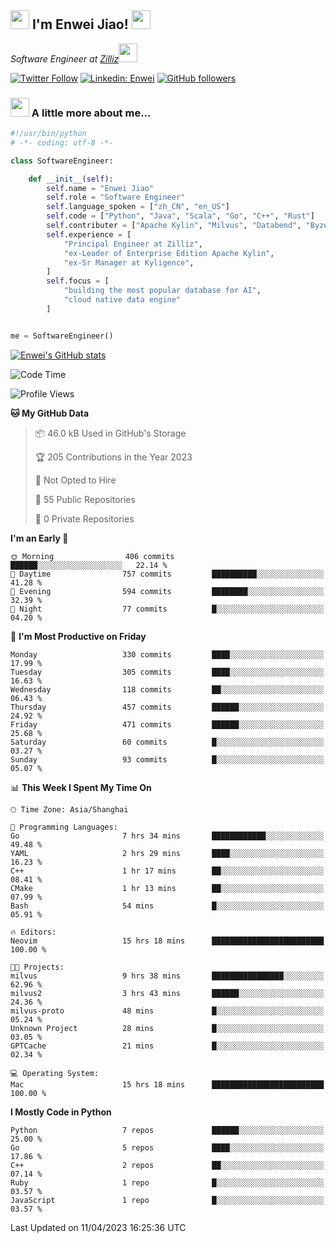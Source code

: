 <h2><img src="https://emojis.slackmojis.com/emojis/images/1531849430/4246/blob-sunglasses.gif?1531849430" width="30"/> I'm  Enwei Jiao! <img src="https://media.giphy.com/media/juBt25nT1KGys/giphy.gif" width=30> </h2>
<!-- <img align='right' src="https://media.giphy.com/media/M9gbBd9nbDrOTu1Mqx/giphy.gif" width="230"> -->
<p><em>Software Engineer at <a href="https://zilliz.com/">Zilliz</a><img src="https://media.giphy.com/media/WUlplcMpOCEmTGBtBW/giphy.gif" width="30"></em></p>

[![Twitter Follow](https://img.shields.io/twitter/follow/misteranmol?label=Follow)](https://twitter.com/intent/follow?screen_name=EnweiJiao)
[![Linkedin: Enwei](https://img.shields.io/badge/-enwei-blue?style=&logo=Linkedin&logoColor=white&link=https://www.linkedin.com/in/enwei-jiao-41192a97)](https://www.linkedin.com/in/enwei-jiao-41192a97/)
[![GitHub followers](https://img.shields.io/github/followers/jiaoew1991?label=Follow&style=social)](https://github.com/jiaoew1991)


### <img src="https://media.giphy.com/media/VgCDAzcKvsR6OM0uWg/giphy.gif" width="30"> A little more about me...  

```python
#!/usr/bin/python
# -*- coding: utf-8 -*-

class SoftwareEngineer:

    def __init__(self):
        self.name = "Enwei Jiao"
        self.role = "Software Engineer"
        self.language_spoken = ["zh_CN", "en_US"]
        self.code = ["Python", "Java", "Scala", "Go", "C++", "Rust"]
        self.contributer = ["Apache Kylin", "Milvus", "Databend", "Byzer-Lang"]
        self.experience = [
            "Principal Engineer at Zilliz",
            "ex-Leader of Enterprise Edition Apache Kylin",
            "ex-Sr Manager at Kyligence",
        ]
        self.focus = [
            "building the most popular database for AI",
            "cloud native data engine"
        ]


me = SoftwareEngineer()
```

[![Enwei's GitHub stats](https://github-readme-stats.vercel.app/api?username=jiaoew1991&count_private=true&show_icons=true)](https://github.com/jiaoew1991/jiaoew1991)

<!-- [![Top Langs](https://github-readme-stats.vercel.app/api/top-langs/?username=jiaoew1991&layout=compact)](https://github.com/jiaoew1991/jiaoew1991) -->

<!--START_SECTION:waka-->
![Code Time](http://img.shields.io/badge/Code%20Time-621%20hrs%2020%20mins-blue)

![Profile Views](http://img.shields.io/badge/Profile%20Views-0-blue)

**🐱 My GitHub Data** 

> 📦 46.0 kB Used in GitHub's Storage 
 > 
> 🏆 205 Contributions in the Year 2023
 > 
> 🚫 Not Opted to Hire
 > 
> 📜 55 Public Repositories 
 > 
> 🔑 0 Private Repositories 
 > 
**I'm an Early 🐤** 

```text
🌞 Morning                406 commits         ██████░░░░░░░░░░░░░░░░░░░   22.14 % 
🌆 Daytime                757 commits         ██████████░░░░░░░░░░░░░░░   41.28 % 
🌃 Evening                594 commits         ████████░░░░░░░░░░░░░░░░░   32.39 % 
🌙 Night                  77 commits          █░░░░░░░░░░░░░░░░░░░░░░░░   04.20 % 
```
📅 **I'm Most Productive on Friday** 

```text
Monday                   330 commits         ████░░░░░░░░░░░░░░░░░░░░░   17.99 % 
Tuesday                  305 commits         ████░░░░░░░░░░░░░░░░░░░░░   16.63 % 
Wednesday                118 commits         ██░░░░░░░░░░░░░░░░░░░░░░░   06.43 % 
Thursday                 457 commits         ██████░░░░░░░░░░░░░░░░░░░   24.92 % 
Friday                   471 commits         ██████░░░░░░░░░░░░░░░░░░░   25.68 % 
Saturday                 60 commits          █░░░░░░░░░░░░░░░░░░░░░░░░   03.27 % 
Sunday                   93 commits          █░░░░░░░░░░░░░░░░░░░░░░░░   05.07 % 
```


📊 **This Week I Spent My Time On** 

```text
🕑︎ Time Zone: Asia/Shanghai

💬 Programming Languages: 
Go                       7 hrs 34 mins       ████████████░░░░░░░░░░░░░   49.48 % 
YAML                     2 hrs 29 mins       ████░░░░░░░░░░░░░░░░░░░░░   16.23 % 
C++                      1 hr 17 mins        ██░░░░░░░░░░░░░░░░░░░░░░░   08.41 % 
CMake                    1 hr 13 mins        ██░░░░░░░░░░░░░░░░░░░░░░░   07.99 % 
Bash                     54 mins             █░░░░░░░░░░░░░░░░░░░░░░░░   05.91 % 

🔥 Editors: 
Neovim                   15 hrs 18 mins      █████████████████████████   100.00 % 

🐱‍💻 Projects: 
milvus                   9 hrs 38 mins       ████████████████░░░░░░░░░   62.96 % 
milvus2                  3 hrs 43 mins       ██████░░░░░░░░░░░░░░░░░░░   24.36 % 
milvus-proto             48 mins             █░░░░░░░░░░░░░░░░░░░░░░░░   05.24 % 
Unknown Project          28 mins             █░░░░░░░░░░░░░░░░░░░░░░░░   03.05 % 
GPTCache                 21 mins             █░░░░░░░░░░░░░░░░░░░░░░░░   02.34 % 

💻 Operating System: 
Mac                      15 hrs 18 mins      █████████████████████████   100.00 % 
```

**I Mostly Code in Python** 

```text
Python                   7 repos             ██████░░░░░░░░░░░░░░░░░░░   25.00 % 
Go                       5 repos             ████░░░░░░░░░░░░░░░░░░░░░   17.86 % 
C++                      2 repos             ██░░░░░░░░░░░░░░░░░░░░░░░   07.14 % 
Ruby                     1 repo              █░░░░░░░░░░░░░░░░░░░░░░░░   03.57 % 
JavaScript               1 repo              █░░░░░░░░░░░░░░░░░░░░░░░░   03.57 % 
```




 Last Updated on 11/04/2023 16:25:36 UTC
<!--END_SECTION:waka-->
